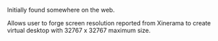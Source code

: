 Initially found somewhere on the web.

Allows user to forge screen resolution reported from Xinerama to create virtual desktop with 32767 x 32767 maximum size.

